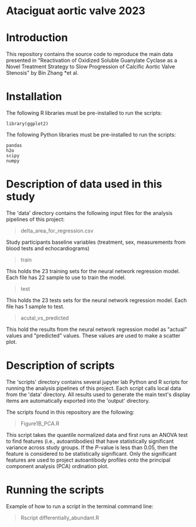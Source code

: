 Ataciguat aortic valve 2023
===================================================
# Introduction
This repository contains the source code to reproduce the main data presented in "Reactivation of Oxidized Soluble Guanylate Cyclase as a Novel Treatment Strategy to Slow Progression of Calcific Aortic Valve Stenosis" by Bin Zhang *et al.

# Installation

The following R libraries must be pre-installed to run the scripts:

```
library(ggplot2)
```

The following Python libraries must be pre-installed to run the scripts:
```
pandas
h2o
scipy
numpy
```



# Description of data used in this study

The 'data' directory contains the following input files for the analysis pipelines of this project:

>delta_area_for_regression.csv

Study participants baseline variables (treatment, sex, measurements from blood tests and echocardiograms)

>train

This holds the 23 training sets for the neural network regression model. Each file has 22 sample to use to train the model.

>test

This holds the 23 tests sets for the neural network regression model. Each file has 1 sample to test.

>acutal_vs_predicted

This hold the results from the neural network regression model as "actual" values and "predicted" values. These values are used to make a scatter plot.

# Description of scripts

The 'scripts' directory contains several jupyter lab Python and R scripts for running the analysis pipelines of this project. Each script calls local data from the 'data' directory. All results used to generate the main text's display items are automatically exported into the 'output' directory.

The scripts found in this repository are the following:




>Figure1B_PCA.R

This script takes the quantile normalized data and first runs an ANOVA test to find features (i.e., autoantibodies) that
have statistically significant variance across study groups. If the *P*-value is less than 0.05, then the feature 
is considered to be statistically significant. Only the significant features are used to project autoantibody profiles onto the
principal component analysis (PCA) ordination plot.



# Running the scripts

Example of how to run a script in the terminal command line:

> Rscript differentially_abundant.R
